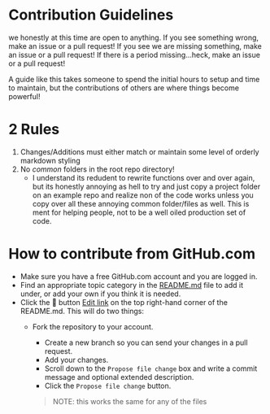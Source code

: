 # Contribution Guidelines

we honestly at this time are open to anything. If you see something wrong, make an issue or a pull request! If you see we are missing something, make an issue or a pull request! If there is a period missing...heck, make an issue or a pull request!

A guide like this takes someone to spend the initial hours to setup and time to maintain, but the contributions of others are where things become powerful!

# 2 Rules
1. Changes/Additions must either match or maintain some level of orderly markdown styling
2. No *common* folders in the root repo directory!
   * I understand its redudent to rewrite functions over and over again, but its honestly annoying as hell to try and just copy a project folder on an example repo and realize non of the code works unless you copy over all these annoying common folder/files as well. This is ment for helping people, not to be a well oiled production set of code.

# How to contribute from GitHub.com

- Make sure you have a free GitHub.com account and you are logged in.
- Find an appropriate topic category in the [README.md](https://github.com/sjfricke/awesome-webgl/blob/master/README.md) file to add it under, or add your own if you think it is needed.
- Click the :pencil: button [Edit link](https://github.com/sjfricke/awesome-webgl/edit/master/README.md) on the top right-hand corner of the README.md. This will do two things:
  - Fork the repository to your account.
    - Create a new branch so you can send your changes in a pull request.
	- Add your changes.
	- Scroll down to the `Propose file change` box and write a commit message and optional extended description.
	- Click the `Propose file change` button.
	
	> NOTE: this works the same for any of the files
